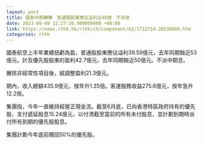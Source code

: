 ```yaml
---
layout: post
title: 國泰中期轉賺　普通股股東應佔溢利近40億　不派息
date: 2023-08-09 12:27:26.000000000 +08:00
link: https://news.rthk.hk/rthk/ch/component/k2/1712714-20230809.htm
categories: rthk
---
```


國泰航空上半年業績扭虧為盈，普通股股東應佔溢利39.59億元，去年同期蝕近53億元。計及優先股股東的盈利42.7億元。去年同期蝕近50億元。不派中期息。

撇除非經常性項目後，經調整盈利21.3億元。

期內，收入總額435.9億元，按年升1.35倍。客運服務收益275.6億元，按年急升12.2倍。

集團指，今年一直維持經營正現金流。截至6月底，已向香港特區政府持有的優先股，支付遞延股息15.24億元，以付清截至當前的所有未付股息，並計劃到期時派付所有到期的優先股股息。

集團計劃今年底前贖回50%的優先股。

